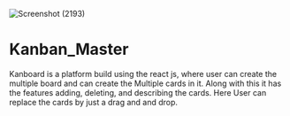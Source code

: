 ![Screenshot (2193)](https://github.com/pandey1111abhi/Kanban_Master/assets/116455783/a4d7db3b-b644-4b0e-aae6-204f46d549bb)
# Kanban_Master
 Kanboard is a platform build using the react js, where user can create the multiple board and can create the Multiple cards in it. Along with this it has the features adding, deleting, and describing the cards. Here User can replace the cards by just a drag and and drop.

